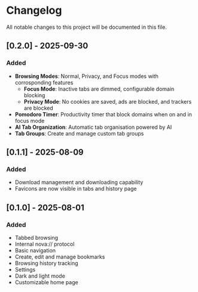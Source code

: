 # Changelog

All notable changes to this project will be documented in this file.

## [0.2.0] - 2025-09-30

### Added
- **Browsing Modes**: Normal, Privacy, and Focus modes with corrosponding features
  - **Focus Mode**: Inactive tabs are dimmed, configurable domain blocking
  - **Privacy Mode**: No cookies are saved, ads are blocked, and trackers are blocked
- **Pomodoro Timer**: Productivity timer that block domains when on and in focus mode
- **AI Tab Organization**: Automatic tab organisation powered by AI
- **Tab Groups**: Create and manage custom tab groups

## [0.1.1] - 2025-08-09

### Added
- Download management and downloading capability
- Favicons are now visible in tabs and history page

## [0.1.0] - 2025-08-01

### Added

- Tabbed browsing
- Internal nova:// protocol
- Basic navigation
- Create, edit and manage bookmarks
- Browsing history tracking
- Settings
- Dark and light mode
- Customizable home page